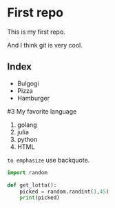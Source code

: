 # First repo


This is my first repo.

And I think git is very cool.


## Index

- Bulgogi
- Pizza
- Hamburger

#3 My favorite language

1. golang
2. julia
3. python
4. HTML

`to emphasize` use backquote.

```python
import random

def get_lotto():
    picked = random.randint(1,45)
    print(picked)


```

